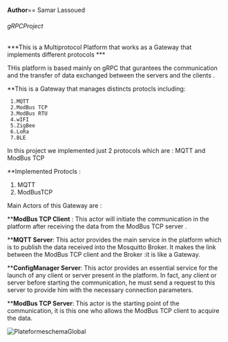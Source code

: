 __Author__== Samar Lassoued


###### gRPCProject

***This is a Multiprotocol Platform that works as  a Gateway that 
 implements different protocols ***


THis platform is based mainly on gRPC that gurantees the communication and 
the transfer of data exchanged between the servers and the clients .

**This is a Gateway that manages distincts protocls including:

     1.MQTT
     2.ModBus TCP
     3.ModBus RTU 
     4.wIFI
     5.ZigBee
     6.LoRa
     7.BLE
     
In this project we implemented just 2 protocols which are :
MQTT and ModBus TCP 


**Implemented Protocls :
   1.  MQTT
   2.  ModBusTCP 
   
   
 Main Actors of this Gateway are :
 
**__ModBus TCP Client__ :
      This actor will initiate the communication in the platform after receiving the data from the 
     ModBus TCP server .
     
**__MQTT Server__:
      This actor provides the main service in the platform which is  to publish the
      data received into  the Mosquitto Broker. It makes the link between the ModBus TCP client
      and the Broker :it  is like a Gateway.
 
**__ConfigManager Server__:
     This actor provides an essential service for the launch of any client or
     server present in the platform. In fact, any client or server before
     starting the communication, he must send a request to this server to 
     provide him with the necessary connection parameters.
     
**__ModBus TCP Server__:
    This actor is the starting point of the communication, it is this one who
    allows the ModBus TCP client to acquire the data.
 
  
      
      
      
   
 ![PlateformeschemaGlobal](https://user-images.githubusercontent.com/73782851/164945148-e084b1f4-064e-4584-ace7-98b9d2291736.jpg)
 
  



